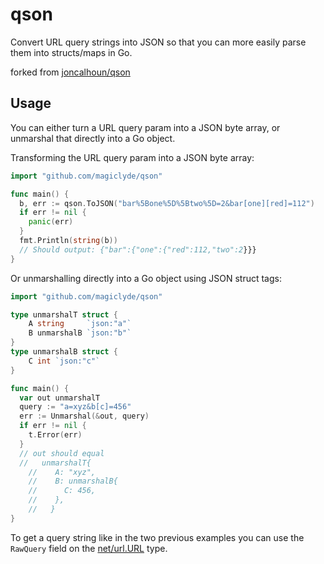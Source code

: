 # qson

Convert URL query strings into JSON so that you can more easily parse them into structs/maps in Go. 

forked from [joncalhoun/qson](https://github.com/joncalhoun/qson) 

## Usage

You can either turn a URL query param into a JSON byte array, or unmarshal that directly into a Go object.

Transforming the URL query param into a JSON byte array:

```go
import "github.com/magiclyde/qson"

func main() {
  b, err := qson.ToJSON("bar%5Bone%5D%5Btwo%5D=2&bar[one][red]=112")
  if err != nil {
    panic(err)
  }
  fmt.Println(string(b))
  // Should output: {"bar":{"one":{"red":112,"two":2}}}
}
```

Or unmarshalling directly into a Go object using JSON struct tags:

```go
import "github.com/magiclyde/qson"

type unmarshalT struct {
	A string     `json:"a"`
	B unmarshalB `json:"b"`
}
type unmarshalB struct {
	C int `json:"c"`
}

func main() {
  var out unmarshalT
  query := "a=xyz&b[c]=456"
  err := Unmarshal(&out, query)
  if err != nil {
  	t.Error(err)
  }
  // out should equal
  //   unmarshalT{
	// 	  A: "xyz",
	// 	  B: unmarshalB{
	// 	  	C: 456,
	// 	  },
	//   }
}
```

To get a query string like in the two previous examples you can use the `RawQuery` field on the [net/url.URL](https://golang.org/pkg/net/url/#URL) type.

